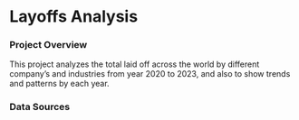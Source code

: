 # Layoffs Analysis

### Project Overview

This project analyzes the total laid off across the world by different company’s and industries from year 2020 to 2023, and also to show trends and patterns by each year.

### Data Sources
